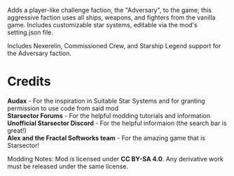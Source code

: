 Adds a player-like challenge faction, the "Adversary", to the game; this aggressive faction uses all ships, weapons, and fighters from the vanilla game. Includes customizable star systems, editable via the mod's setting.json file.

Includes Nexerelin, Commissioned Crew, and Starship Legend support for the Adversary faction.

# Credits
<b>Audax</b> - For the inspiration in Suitable Star Systems and for granting permission to use code from said mod<br>
<b>Starsector Forums</b> - For the helpful modding tutorials and information<br>
<b>Unofficial Starsector Discord</b> - For the helpful informaion (the search bar is great!)<br>
<b>Alex and the Fractal Softworks team</b> - For the amazing game that is Starsector!<br>

Modding Notes: Mod is licensed under <b>CC BY-SA 4.0</b>. Any derivative work must be released under the same license.
